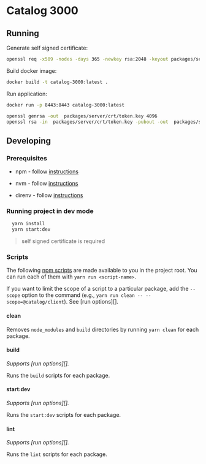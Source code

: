# Catalog 3000

## Running

Generate self signed certificate:

```bash
openssl req -x509 -nodes -days 365 -newkey rsa:2048 -keyout packages/server/crt/selfsigned.key -out packages/server/crt/selfsigned.crt
```

Build docker image:

```bash
docker build -t catalog-3000:latest .
```

Run application:

```bash
docker run -p 8443:8443 catalog-3000:latest
```

```bash
openssl genrsa -out  packages/server/crt/token.key 4096
openssl rsa -in  packages/server/crt/token.key -pubout -out  packages/server/crt/token.crt
```

## Developing

### Prerequisites

- npm - follow [instructions](https://docs.npmjs.com/downloading-and-installing-node-js-and-npm)

- nvm - follow [instructions](https://github.com/nvm-sh/nvm)

- direnv - follow [instructions](https://direnv.net/)

### Running project in dev mode

```bash
  yarn install
  yarn start:dev
```

> self signed certificate is required

### Scripts

The following [npm scripts](https://docs.npmjs.com/misc/scripts) are made
available to you in the project root. You can run each of them with
`yarn run <script-name>`.

If you want to limit the scope of a script to a particular package, add the
`--scope` option to the command (e.g.,
`yarn run clean -- --scope=@catalog/client`). See [run options][].

#### clean

Removes `node_modules` and `build` directories by running `yarn clean` for each
package.

#### build

_Supports [run options][]._

Runs the `build` scripts for each package.

#### start:dev

_Supports [run options][]._

Runs the `start:dev` scripts for each package.

#### lint

_Supports [run options][]._

Runs the `lint` scripts for each package.
